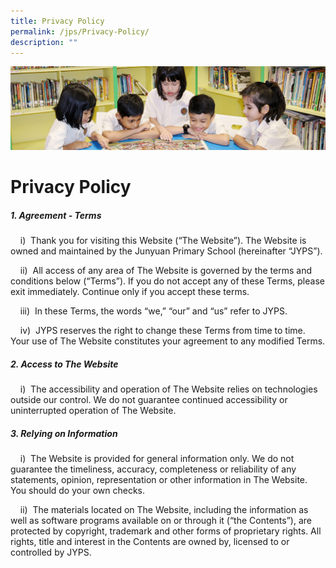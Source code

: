 ```yaml
---
title: Privacy Policy
permalink: /jps/Privacy-Policy/
description: ""
---
```

![](/images/banner.gif)

Privacy Policy
==============

##### **1\. Agreement - Terms**

    i)  Thank you for visiting this Website (“The Website”). The Website is owned and maintained by the Junyuan Primary School (hereinafter “JYPS”).

  

    ii)  All access of any area of The Website is governed by the terms and conditions below (“Terms”). If you do not accept any of these Terms, please exit immediately. Continue only if you accept these terms.

  

    iii)  In these Terms, the words “we,” “our” and “us” refer to JYPS.

  

    iv)  JYPS reserves the right to change these Terms from time to time. Your use of The Website constitutes your agreement to any modified Terms.
		
		
##### **2\. Access to The Website**

    i)  The accessibility and operation of The Website relies on technologies outside our control. We do not guarantee continued accessibility or uninterrupted operation of The Website.
		

##### **3\. Relying on Information**

    i)  The Website is provided for general information only. We do not guarantee the timeliness, accuracy, completeness or reliability of any statements, opinion, representation or other information in The Website. You should do your own checks.

  

    ii)  The materials located on The Website, including the information as well as software programs available on or through it (“the Contents”), are protected by copyright, trademark and other forms of proprietary rights. All rights, title and interest in the Contents are owned by, licensed to or controlled by JYPS.